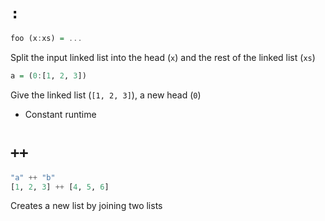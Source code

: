# `:`

```haskell
foo (x:xs) = ...
```

Split the input linked list into the head (`x`) and the rest of the linked list
(`xs`)

```haskell
a = (0:[1, 2, 3])
```

Give the linked list (`[1, 2, 3]`), a new head (`0`)

- Constant runtime

# `++`

```haskell
"a" ++ "b"
[1, 2, 3] ++ [4, 5, 6]
```

Creates a new list by joining two lists
